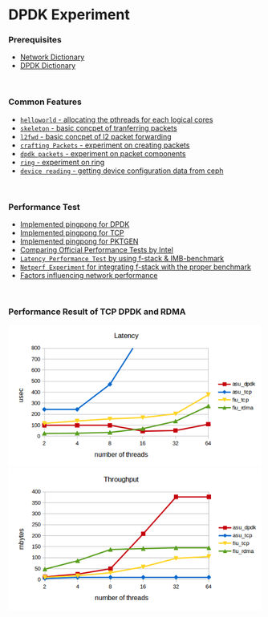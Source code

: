 # DPDK Experiment

### Prerequisites
- [Network Dictionary](https://docs.google.com/document/d/1ovVb2subuS-UQl161BGVeXlWYFnu6jngM4QcB81HNpw/edit?usp=sharing)
- [DPDK Dictionary](https://docs.google.com/document/d/1sOiMM1qw4DNYUfDTZYZ2L_ZUbv6R7lVD48AmClV51Mo/edit?usp=sharing)

<br>

### Common Features
- [`helloworld` - allocating the pthreads for each logical cores](helloworld)
- [`skeleton` - basic concpet of tranferring packets](skeleton)
- [`l2fwd` - basic concpet of l2 packet forwarding](l2fwd)
- [`crafting Packets` - experiment on creating packets](pkt-craft)
- [`dpdk packets` - experiment on packet components ](packet-experiment)
- [`ring` - experiment on ring ](ring-experiment)
- [`device reading` - getting device configuration data from ceph](device)


<br>

### Performance Test
- [Implemented pingpong for DPDK](pingpong-experiment)
- [Implemented pingpong for TCP](tcp-experiment)
- [Implemented pingpong for PKTGEN](pktgen-experiment)
- [Comparing Official Performance Tests by Intel](Official_Performance_Test)
- [`Latency Performance Test` by using f-stack & IMB-benchmark](latency-experiment)
- [`Netperf Experiment` for integrating f-stack with the proper benchmark ](netperf-experiment)
- [Factors influencing network performance](factor-performance)


<br>

### Performance Result of TCP DPDK and RDMA

![image](img/01_latency.png)
![image](img/01_throughput.png)
